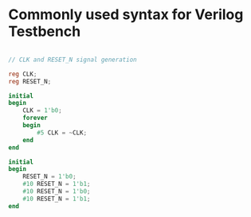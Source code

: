 # Commonly used syntax for Verilog Testbench

```verilog

// CLK and RESET_N signal generation

reg CLK;
reg RESET_N;

initial
begin
    CLK = 1'b0;
    forever
    begin
        #5 CLK = ~CLK;
    end
end

initial
begin
    RESET_N = 1'b0;
    #10 RESET_N = 1'b1;
    #10 RESET_N = 1'b0;
    #10 RESET_N = 1'b1;
end

```
